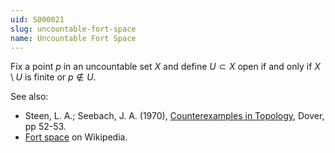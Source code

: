 ```yaml
---
uid: S000021
slug: uncountable-fort-space
name: Uncountable Fort Space
---
```

Fix a point $p$ in an uncountable set $X$ and define $U \subset X$ open if and only if $X \setminus U$ is finite or $p \notin U$.

See also:

* Steen, L. A.; Seebach, J. A. (1970), [Counterexamples in Topology](http://books.google.com/books/about/Counterexamples_in_Topology.html?id=DkEuGkOtSrUC), Dover, pp 52-53.
* [Fort space](http://en.wikipedia.org/wiki/Fort_space) on Wikipedia.

